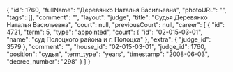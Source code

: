 {
    "id": 1760,
    "fullName": "Деревянко Наталья Васильевна",
    "photoURL": "",
    "tags": [],
    "comment": "",
    "layout": "judge",
    "title": "Судья Деревянко Наталья Васильевна",
    "court": null,
    "previousCourt": null,
    "career": [
        {
            "id": 4721,
            "term": 5,
            "type": "appointed",
            "court": {
                "id": "02-015-03-01",
                "name": "суд Полоцкого района и г. Полоцка"
            },
            "extra": {
                "judge_id": 3579
            },
            "comment": "",
            "house_id": "02-015-03-01",
            "judge_id": 1760,
            "position": "судья",
            "term_type": "years",
            "timestamp": "2008-06-03",
            "decree_number": "298"
        }
    ]
}